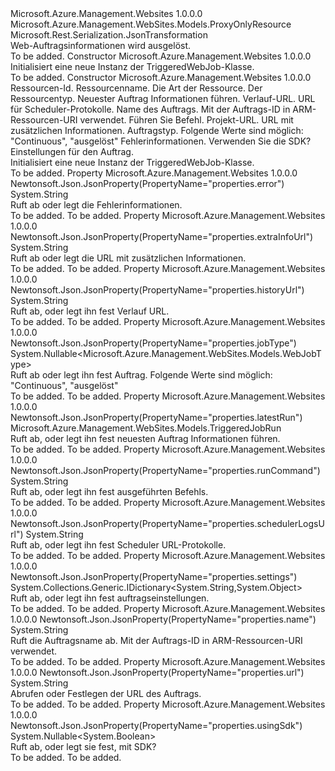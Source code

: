 <Type Name="TriggeredWebJob" FullName="Microsoft.Azure.Management.WebSites.Models.TriggeredWebJob">
  <TypeSignature Language="C#" Value="public class TriggeredWebJob : Microsoft.Azure.Management.WebSites.Models.ProxyOnlyResource" />
  <TypeSignature Language="ILAsm" Value=".class public auto ansi beforefieldinit TriggeredWebJob extends Microsoft.Azure.Management.WebSites.Models.ProxyOnlyResource" />
  <TypeSignature Language="DocId" Value="T:Microsoft.Azure.Management.WebSites.Models.TriggeredWebJob" />
  <TypeSignature Language="VB.NET" Value="Public Class TriggeredWebJob&#xA;Inherits ProxyOnlyResource" />
  <TypeSignature Language="F#" Value="type TriggeredWebJob = class&#xA;    inherit ProxyOnlyResource" />
  <AssemblyInfo>
    <AssemblyName>Microsoft.Azure.Management.Websites</AssemblyName>
    <AssemblyVersion>1.0.0.0</AssemblyVersion>
  </AssemblyInfo>
  <Base>
    <BaseTypeName>Microsoft.Azure.Management.WebSites.Models.ProxyOnlyResource</BaseTypeName>
  </Base>
  <Interfaces />
  <Attributes>
    <Attribute>
      <AttributeName>Microsoft.Rest.Serialization.JsonTransformation</AttributeName>
    </Attribute>
  </Attributes>
  <Docs>
    <summary>
            Web-Auftragsinformationen wird ausgelöst.
            </summary>
    <remarks>To be added.</remarks>
  </Docs>
  <Members>
    <Member MemberName=".ctor">
      <MemberSignature Language="C#" Value="public TriggeredWebJob ();" />
      <MemberSignature Language="ILAsm" Value=".method public hidebysig specialname rtspecialname instance void .ctor() cil managed" />
      <MemberSignature Language="DocId" Value="M:Microsoft.Azure.Management.WebSites.Models.TriggeredWebJob.#ctor" />
      <MemberSignature Language="VB.NET" Value="Public Sub New ()" />
      <MemberType>Constructor</MemberType>
      <AssemblyInfo>
        <AssemblyName>Microsoft.Azure.Management.Websites</AssemblyName>
        <AssemblyVersion>1.0.0.0</AssemblyVersion>
      </AssemblyInfo>
      <Parameters />
      <Docs>
        <summary>
            Initialisiert eine neue Instanz der TriggeredWebJob-Klasse.
            </summary>
        <remarks>To be added.</remarks>
      </Docs>
    </Member>
    <Member MemberName=".ctor">
      <MemberSignature Language="C#" Value="public TriggeredWebJob (string id = null, string name = null, string kind = null, string type = null, Microsoft.Azure.Management.WebSites.Models.TriggeredJobRun latestRun = null, string historyUrl = null, string schedulerLogsUrl = null, string triggeredWebJobName = null, string runCommand = null, string url = null, string extraInfoUrl = null, Nullable&lt;Microsoft.Azure.Management.WebSites.Models.WebJobType&gt; jobType = null, string error = null, Nullable&lt;bool&gt; usingSdk = null, System.Collections.Generic.IDictionary&lt;string,object&gt; settings = null);" />
      <MemberSignature Language="ILAsm" Value=".method public hidebysig specialname rtspecialname instance void .ctor(string id, string name, string kind, string type, class Microsoft.Azure.Management.WebSites.Models.TriggeredJobRun latestRun, string historyUrl, string schedulerLogsUrl, string triggeredWebJobName, string runCommand, string url, string extraInfoUrl, valuetype System.Nullable`1&lt;valuetype Microsoft.Azure.Management.WebSites.Models.WebJobType&gt; jobType, string error, valuetype System.Nullable`1&lt;bool&gt; usingSdk, class System.Collections.Generic.IDictionary`2&lt;string, object&gt; settings) cil managed" />
      <MemberSignature Language="DocId" Value="M:Microsoft.Azure.Management.WebSites.Models.TriggeredWebJob.#ctor(System.String,System.String,System.String,System.String,Microsoft.Azure.Management.WebSites.Models.TriggeredJobRun,System.String,System.String,System.String,System.String,System.String,System.String,System.Nullable{Microsoft.Azure.Management.WebSites.Models.WebJobType},System.String,System.Nullable{System.Boolean},System.Collections.Generic.IDictionary{System.String,System.Object})" />
      <MemberSignature Language="VB.NET" Value="Public Sub New (Optional id As String = null, Optional name As String = null, Optional kind As String = null, Optional type As String = null, Optional latestRun As TriggeredJobRun = null, Optional historyUrl As String = null, Optional schedulerLogsUrl As String = null, Optional triggeredWebJobName As String = null, Optional runCommand As String = null, Optional url As String = null, Optional extraInfoUrl As String = null, Optional jobType As Nullable(Of WebJobType) = null, Optional error As String = null, Optional usingSdk As Nullable(Of Boolean) = null, Optional settings As IDictionary(Of String, Object) = null)" />
      <MemberSignature Language="F#" Value="new Microsoft.Azure.Management.WebSites.Models.TriggeredWebJob : string * string * string * string * Microsoft.Azure.Management.WebSites.Models.TriggeredJobRun * string * string * string * string * string * string * Nullable&lt;Microsoft.Azure.Management.WebSites.Models.WebJobType&gt; * string * Nullable&lt;bool&gt; * System.Collections.Generic.IDictionary&lt;string, obj&gt; -&gt; Microsoft.Azure.Management.WebSites.Models.TriggeredWebJob" Usage="new Microsoft.Azure.Management.WebSites.Models.TriggeredWebJob (id, name, kind, type, latestRun, historyUrl, schedulerLogsUrl, triggeredWebJobName, runCommand, url, extraInfoUrl, jobType, error, usingSdk, settings)" />
      <MemberType>Constructor</MemberType>
      <AssemblyInfo>
        <AssemblyName>Microsoft.Azure.Management.Websites</AssemblyName>
        <AssemblyVersion>1.0.0.0</AssemblyVersion>
      </AssemblyInfo>
      <Parameters>
        <Parameter Name="id" Type="System.String" />
        <Parameter Name="name" Type="System.String" />
        <Parameter Name="kind" Type="System.String" />
        <Parameter Name="type" Type="System.String" />
        <Parameter Name="latestRun" Type="Microsoft.Azure.Management.WebSites.Models.TriggeredJobRun" />
        <Parameter Name="historyUrl" Type="System.String" />
        <Parameter Name="schedulerLogsUrl" Type="System.String" />
        <Parameter Name="triggeredWebJobName" Type="System.String" />
        <Parameter Name="runCommand" Type="System.String" />
        <Parameter Name="url" Type="System.String" />
        <Parameter Name="extraInfoUrl" Type="System.String" />
        <Parameter Name="jobType" Type="System.Nullable&lt;Microsoft.Azure.Management.WebSites.Models.WebJobType&gt;" />
        <Parameter Name="error" Type="System.String" />
        <Parameter Name="usingSdk" Type="System.Nullable&lt;System.Boolean&gt;" />
        <Parameter Name="settings" Type="System.Collections.Generic.IDictionary&lt;System.String,System.Object&gt;" />
      </Parameters>
      <Docs>
        <param name="id">Ressourcen-Id.</param>
        <param name="name">Ressourcenname.</param>
        <param name="kind">Die Art der Ressource.</param>
        <param name="type">Der Ressourcentyp.</param>
        <param name="latestRun">Neuester Auftrag Informationen führen.</param>
        <param name="historyUrl">Verlauf-URL.</param>
        <param name="schedulerLogsUrl">URL für Scheduler-Protokolle.</param>
        <param name="triggeredWebJobName">Name des Auftrags. Mit der Auftrags-ID in ARM-Ressourcen-URI verwendet.</param>
        <param name="runCommand">Führen Sie Befehl.</param>
        <param name="url">Projekt-URL.</param>
        <param name="extraInfoUrl">URL mit zusätzlichen Informationen.</param>
        <param name="jobType">Auftragstyp. Folgende Werte sind möglich: "Continuous", "ausgelöst"</param>
        <param name="error">Fehlerinformationen.</param>
        <param name="usingSdk">Verwenden Sie die SDK?</param>
        <param name="settings">Einstellungen für den Auftrag.</param>
        <summary>
            Initialisiert eine neue Instanz der TriggeredWebJob-Klasse.
            </summary>
        <remarks>To be added.</remarks>
      </Docs>
    </Member>
    <Member MemberName="Error">
      <MemberSignature Language="C#" Value="public string Error { get; set; }" />
      <MemberSignature Language="ILAsm" Value=".property instance string Error" />
      <MemberSignature Language="DocId" Value="P:Microsoft.Azure.Management.WebSites.Models.TriggeredWebJob.Error" />
      <MemberSignature Language="VB.NET" Value="Public Property Error As String" />
      <MemberSignature Language="F#" Value="member this.Error : string with get, set" Usage="Microsoft.Azure.Management.WebSites.Models.TriggeredWebJob.Error" />
      <MemberType>Property</MemberType>
      <AssemblyInfo>
        <AssemblyName>Microsoft.Azure.Management.Websites</AssemblyName>
        <AssemblyVersion>1.0.0.0</AssemblyVersion>
      </AssemblyInfo>
      <Attributes>
        <Attribute>
          <AttributeName>Newtonsoft.Json.JsonProperty(PropertyName="properties.error")</AttributeName>
        </Attribute>
      </Attributes>
      <ReturnValue>
        <ReturnType>System.String</ReturnType>
      </ReturnValue>
      <Docs>
        <summary>
            Ruft ab oder legt die Fehlerinformationen.
            </summary>
        <value>To be added.</value>
        <remarks>To be added.</remarks>
      </Docs>
    </Member>
    <Member MemberName="ExtraInfoUrl">
      <MemberSignature Language="C#" Value="public string ExtraInfoUrl { get; set; }" />
      <MemberSignature Language="ILAsm" Value=".property instance string ExtraInfoUrl" />
      <MemberSignature Language="DocId" Value="P:Microsoft.Azure.Management.WebSites.Models.TriggeredWebJob.ExtraInfoUrl" />
      <MemberSignature Language="VB.NET" Value="Public Property ExtraInfoUrl As String" />
      <MemberSignature Language="F#" Value="member this.ExtraInfoUrl : string with get, set" Usage="Microsoft.Azure.Management.WebSites.Models.TriggeredWebJob.ExtraInfoUrl" />
      <MemberType>Property</MemberType>
      <AssemblyInfo>
        <AssemblyName>Microsoft.Azure.Management.Websites</AssemblyName>
        <AssemblyVersion>1.0.0.0</AssemblyVersion>
      </AssemblyInfo>
      <Attributes>
        <Attribute>
          <AttributeName>Newtonsoft.Json.JsonProperty(PropertyName="properties.extraInfoUrl")</AttributeName>
        </Attribute>
      </Attributes>
      <ReturnValue>
        <ReturnType>System.String</ReturnType>
      </ReturnValue>
      <Docs>
        <summary>
            Ruft ab oder legt die URL mit zusätzlichen Informationen.
            </summary>
        <value>To be added.</value>
        <remarks>To be added.</remarks>
      </Docs>
    </Member>
    <Member MemberName="HistoryUrl">
      <MemberSignature Language="C#" Value="public string HistoryUrl { get; set; }" />
      <MemberSignature Language="ILAsm" Value=".property instance string HistoryUrl" />
      <MemberSignature Language="DocId" Value="P:Microsoft.Azure.Management.WebSites.Models.TriggeredWebJob.HistoryUrl" />
      <MemberSignature Language="VB.NET" Value="Public Property HistoryUrl As String" />
      <MemberSignature Language="F#" Value="member this.HistoryUrl : string with get, set" Usage="Microsoft.Azure.Management.WebSites.Models.TriggeredWebJob.HistoryUrl" />
      <MemberType>Property</MemberType>
      <AssemblyInfo>
        <AssemblyName>Microsoft.Azure.Management.Websites</AssemblyName>
        <AssemblyVersion>1.0.0.0</AssemblyVersion>
      </AssemblyInfo>
      <Attributes>
        <Attribute>
          <AttributeName>Newtonsoft.Json.JsonProperty(PropertyName="properties.historyUrl")</AttributeName>
        </Attribute>
      </Attributes>
      <ReturnValue>
        <ReturnType>System.String</ReturnType>
      </ReturnValue>
      <Docs>
        <summary>
            Ruft ab, oder legt ihn fest Verlauf URL.
            </summary>
        <value>To be added.</value>
        <remarks>To be added.</remarks>
      </Docs>
    </Member>
    <Member MemberName="JobType">
      <MemberSignature Language="C#" Value="public Nullable&lt;Microsoft.Azure.Management.WebSites.Models.WebJobType&gt; JobType { get; set; }" />
      <MemberSignature Language="ILAsm" Value=".property instance valuetype System.Nullable`1&lt;valuetype Microsoft.Azure.Management.WebSites.Models.WebJobType&gt; JobType" />
      <MemberSignature Language="DocId" Value="P:Microsoft.Azure.Management.WebSites.Models.TriggeredWebJob.JobType" />
      <MemberSignature Language="VB.NET" Value="Public Property JobType As Nullable(Of WebJobType)" />
      <MemberSignature Language="F#" Value="member this.JobType : Nullable&lt;Microsoft.Azure.Management.WebSites.Models.WebJobType&gt; with get, set" Usage="Microsoft.Azure.Management.WebSites.Models.TriggeredWebJob.JobType" />
      <MemberType>Property</MemberType>
      <AssemblyInfo>
        <AssemblyName>Microsoft.Azure.Management.Websites</AssemblyName>
        <AssemblyVersion>1.0.0.0</AssemblyVersion>
      </AssemblyInfo>
      <Attributes>
        <Attribute>
          <AttributeName>Newtonsoft.Json.JsonProperty(PropertyName="properties.jobType")</AttributeName>
        </Attribute>
      </Attributes>
      <ReturnValue>
        <ReturnType>System.Nullable&lt;Microsoft.Azure.Management.WebSites.Models.WebJobType&gt;</ReturnType>
      </ReturnValue>
      <Docs>
        <summary>
            Ruft ab oder legt ihn fest Auftrag. Folgende Werte sind möglich: "Continuous", "ausgelöst"
            </summary>
        <value>To be added.</value>
        <remarks>To be added.</remarks>
      </Docs>
    </Member>
    <Member MemberName="LatestRun">
      <MemberSignature Language="C#" Value="public Microsoft.Azure.Management.WebSites.Models.TriggeredJobRun LatestRun { get; set; }" />
      <MemberSignature Language="ILAsm" Value=".property instance class Microsoft.Azure.Management.WebSites.Models.TriggeredJobRun LatestRun" />
      <MemberSignature Language="DocId" Value="P:Microsoft.Azure.Management.WebSites.Models.TriggeredWebJob.LatestRun" />
      <MemberSignature Language="VB.NET" Value="Public Property LatestRun As TriggeredJobRun" />
      <MemberSignature Language="F#" Value="member this.LatestRun : Microsoft.Azure.Management.WebSites.Models.TriggeredJobRun with get, set" Usage="Microsoft.Azure.Management.WebSites.Models.TriggeredWebJob.LatestRun" />
      <MemberType>Property</MemberType>
      <AssemblyInfo>
        <AssemblyName>Microsoft.Azure.Management.Websites</AssemblyName>
        <AssemblyVersion>1.0.0.0</AssemblyVersion>
      </AssemblyInfo>
      <Attributes>
        <Attribute>
          <AttributeName>Newtonsoft.Json.JsonProperty(PropertyName="properties.latestRun")</AttributeName>
        </Attribute>
      </Attributes>
      <ReturnValue>
        <ReturnType>Microsoft.Azure.Management.WebSites.Models.TriggeredJobRun</ReturnType>
      </ReturnValue>
      <Docs>
        <summary>
            Ruft ab, oder legt ihn fest neuesten Auftrag Informationen führen.
            </summary>
        <value>To be added.</value>
        <remarks>To be added.</remarks>
      </Docs>
    </Member>
    <Member MemberName="RunCommand">
      <MemberSignature Language="C#" Value="public string RunCommand { get; set; }" />
      <MemberSignature Language="ILAsm" Value=".property instance string RunCommand" />
      <MemberSignature Language="DocId" Value="P:Microsoft.Azure.Management.WebSites.Models.TriggeredWebJob.RunCommand" />
      <MemberSignature Language="VB.NET" Value="Public Property RunCommand As String" />
      <MemberSignature Language="F#" Value="member this.RunCommand : string with get, set" Usage="Microsoft.Azure.Management.WebSites.Models.TriggeredWebJob.RunCommand" />
      <MemberType>Property</MemberType>
      <AssemblyInfo>
        <AssemblyName>Microsoft.Azure.Management.Websites</AssemblyName>
        <AssemblyVersion>1.0.0.0</AssemblyVersion>
      </AssemblyInfo>
      <Attributes>
        <Attribute>
          <AttributeName>Newtonsoft.Json.JsonProperty(PropertyName="properties.runCommand")</AttributeName>
        </Attribute>
      </Attributes>
      <ReturnValue>
        <ReturnType>System.String</ReturnType>
      </ReturnValue>
      <Docs>
        <summary>
            Ruft ab, oder legt ihn fest ausgeführten Befehls.
            </summary>
        <value>To be added.</value>
        <remarks>To be added.</remarks>
      </Docs>
    </Member>
    <Member MemberName="SchedulerLogsUrl">
      <MemberSignature Language="C#" Value="public string SchedulerLogsUrl { get; set; }" />
      <MemberSignature Language="ILAsm" Value=".property instance string SchedulerLogsUrl" />
      <MemberSignature Language="DocId" Value="P:Microsoft.Azure.Management.WebSites.Models.TriggeredWebJob.SchedulerLogsUrl" />
      <MemberSignature Language="VB.NET" Value="Public Property SchedulerLogsUrl As String" />
      <MemberSignature Language="F#" Value="member this.SchedulerLogsUrl : string with get, set" Usage="Microsoft.Azure.Management.WebSites.Models.TriggeredWebJob.SchedulerLogsUrl" />
      <MemberType>Property</MemberType>
      <AssemblyInfo>
        <AssemblyName>Microsoft.Azure.Management.Websites</AssemblyName>
        <AssemblyVersion>1.0.0.0</AssemblyVersion>
      </AssemblyInfo>
      <Attributes>
        <Attribute>
          <AttributeName>Newtonsoft.Json.JsonProperty(PropertyName="properties.schedulerLogsUrl")</AttributeName>
        </Attribute>
      </Attributes>
      <ReturnValue>
        <ReturnType>System.String</ReturnType>
      </ReturnValue>
      <Docs>
        <summary>
            Ruft ab, oder legt ihn fest Scheduler URL-Protokolle.
            </summary>
        <value>To be added.</value>
        <remarks>To be added.</remarks>
      </Docs>
    </Member>
    <Member MemberName="Settings">
      <MemberSignature Language="C#" Value="public System.Collections.Generic.IDictionary&lt;string,object&gt; Settings { get; set; }" />
      <MemberSignature Language="ILAsm" Value=".property instance class System.Collections.Generic.IDictionary`2&lt;string, object&gt; Settings" />
      <MemberSignature Language="DocId" Value="P:Microsoft.Azure.Management.WebSites.Models.TriggeredWebJob.Settings" />
      <MemberSignature Language="VB.NET" Value="Public Property Settings As IDictionary(Of String, Object)" />
      <MemberSignature Language="F#" Value="member this.Settings : System.Collections.Generic.IDictionary&lt;string, obj&gt; with get, set" Usage="Microsoft.Azure.Management.WebSites.Models.TriggeredWebJob.Settings" />
      <MemberType>Property</MemberType>
      <AssemblyInfo>
        <AssemblyName>Microsoft.Azure.Management.Websites</AssemblyName>
        <AssemblyVersion>1.0.0.0</AssemblyVersion>
      </AssemblyInfo>
      <Attributes>
        <Attribute>
          <AttributeName>Newtonsoft.Json.JsonProperty(PropertyName="properties.settings")</AttributeName>
        </Attribute>
      </Attributes>
      <ReturnValue>
        <ReturnType>System.Collections.Generic.IDictionary&lt;System.String,System.Object&gt;</ReturnType>
      </ReturnValue>
      <Docs>
        <summary>
            Ruft ab, oder legt ihn fest auftragseinstellungen.
            </summary>
        <value>To be added.</value>
        <remarks>To be added.</remarks>
      </Docs>
    </Member>
    <Member MemberName="TriggeredWebJobName">
      <MemberSignature Language="C#" Value="public string TriggeredWebJobName { get; }" />
      <MemberSignature Language="ILAsm" Value=".property instance string TriggeredWebJobName" />
      <MemberSignature Language="DocId" Value="P:Microsoft.Azure.Management.WebSites.Models.TriggeredWebJob.TriggeredWebJobName" />
      <MemberSignature Language="VB.NET" Value="Public ReadOnly Property TriggeredWebJobName As String" />
      <MemberSignature Language="F#" Value="member this.TriggeredWebJobName : string" Usage="Microsoft.Azure.Management.WebSites.Models.TriggeredWebJob.TriggeredWebJobName" />
      <MemberType>Property</MemberType>
      <AssemblyInfo>
        <AssemblyName>Microsoft.Azure.Management.Websites</AssemblyName>
        <AssemblyVersion>1.0.0.0</AssemblyVersion>
      </AssemblyInfo>
      <Attributes>
        <Attribute>
          <AttributeName>Newtonsoft.Json.JsonProperty(PropertyName="properties.name")</AttributeName>
        </Attribute>
      </Attributes>
      <ReturnValue>
        <ReturnType>System.String</ReturnType>
      </ReturnValue>
      <Docs>
        <summary>
            Ruft die Auftragsname ab. Mit der Auftrags-ID in ARM-Ressourcen-URI verwendet.
            </summary>
        <value>To be added.</value>
        <remarks>To be added.</remarks>
      </Docs>
    </Member>
    <Member MemberName="Url">
      <MemberSignature Language="C#" Value="public string Url { get; set; }" />
      <MemberSignature Language="ILAsm" Value=".property instance string Url" />
      <MemberSignature Language="DocId" Value="P:Microsoft.Azure.Management.WebSites.Models.TriggeredWebJob.Url" />
      <MemberSignature Language="VB.NET" Value="Public Property Url As String" />
      <MemberSignature Language="F#" Value="member this.Url : string with get, set" Usage="Microsoft.Azure.Management.WebSites.Models.TriggeredWebJob.Url" />
      <MemberType>Property</MemberType>
      <AssemblyInfo>
        <AssemblyName>Microsoft.Azure.Management.Websites</AssemblyName>
        <AssemblyVersion>1.0.0.0</AssemblyVersion>
      </AssemblyInfo>
      <Attributes>
        <Attribute>
          <AttributeName>Newtonsoft.Json.JsonProperty(PropertyName="properties.url")</AttributeName>
        </Attribute>
      </Attributes>
      <ReturnValue>
        <ReturnType>System.String</ReturnType>
      </ReturnValue>
      <Docs>
        <summary>
            Abrufen oder Festlegen der URL des Auftrags.
            </summary>
        <value>To be added.</value>
        <remarks>To be added.</remarks>
      </Docs>
    </Member>
    <Member MemberName="UsingSdk">
      <MemberSignature Language="C#" Value="public Nullable&lt;bool&gt; UsingSdk { get; set; }" />
      <MemberSignature Language="ILAsm" Value=".property instance valuetype System.Nullable`1&lt;bool&gt; UsingSdk" />
      <MemberSignature Language="DocId" Value="P:Microsoft.Azure.Management.WebSites.Models.TriggeredWebJob.UsingSdk" />
      <MemberSignature Language="VB.NET" Value="Public Property UsingSdk As Nullable(Of Boolean)" />
      <MemberSignature Language="F#" Value="member this.UsingSdk : Nullable&lt;bool&gt; with get, set" Usage="Microsoft.Azure.Management.WebSites.Models.TriggeredWebJob.UsingSdk" />
      <MemberType>Property</MemberType>
      <AssemblyInfo>
        <AssemblyName>Microsoft.Azure.Management.Websites</AssemblyName>
        <AssemblyVersion>1.0.0.0</AssemblyVersion>
      </AssemblyInfo>
      <Attributes>
        <Attribute>
          <AttributeName>Newtonsoft.Json.JsonProperty(PropertyName="properties.usingSdk")</AttributeName>
        </Attribute>
      </Attributes>
      <ReturnValue>
        <ReturnType>System.Nullable&lt;System.Boolean&gt;</ReturnType>
      </ReturnValue>
      <Docs>
        <summary>
            Ruft ab, oder legt sie fest, mit SDK?
            </summary>
        <value>To be added.</value>
        <remarks>To be added.</remarks>
      </Docs>
    </Member>
  </Members>
</Type>